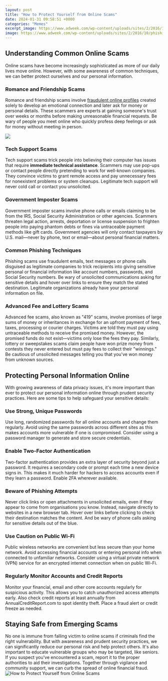 ```yaml
---
layout: post
title: "How to Protect Yourself from Online Scams"
date: 2024-01-31 09:58:51 +0000
categories: "Memes"
excerpt_image: https://www.adweek.com/wp-content/uploads/sites/2/2016/10/phishing-attacks-infographic-thumbnail-e1475608183317.jpg
image: https://www.adweek.com/wp-content/uploads/sites/2/2016/10/phishing-attacks-infographic-thumbnail-e1475608183317.jpg
---
```


## Understanding Common Online Scams 
Online scams have become increasingly sophisticated as more of our daily lives move online. However, with some awareness of common techniques, we can better protect ourselves and our personal information. 
### Romance and Friendship Scams
Romance and friendship scams involve [fraudulent online profiles](https://fistore.mysenprints.com/collection/aden) created solely to develop an emotional connection and later ask for money or personal details. These scammers are experts at gaining someone's trust over weeks or months before making unreasonable financial requests. Be wary of people you meet online who quickly profess deep feelings or ask for money without meeting in person. 

![](https://ul.safetyactioncenter.pge.com/ul/q_auto/ZPoEjd7L/1d9eac/scams1.png)
### Tech Support Scams 
Tech support scams trick people into believing their computer has issues that require **immediate technical assistance**. Scammers may use pop-ups or contact people directly pretending to work for well-known companies. They convince victims to grant remote access and pay unnecessary fees for nonexistent problems or system cleanups. Legitimate tech support will never cold call or contact you unsolicited. 
### Government Imposter Scams
Government imposter scams involve phone calls or emails claiming to be from the IRS, Social Security Administration or other agencies. Scammers threaten legal action, arrests, deportation or license suspension to frighten people into paying phantom debts or fines via untraceable payment methods like gift cards. Government agencies will only contact taxpayers by U.S. mail—never by phone, text or email—about personal financial matters. 
### Common Phishing Techniques
Phishing scams use fraudulent emails, text messages or phone calls disguised as legitimate companies to trick recipients into giving sensitive personal or financial information like account numbers, passwords, and Social Security numbers. Be wary of unsolicited communications asking for sensitive details and hover over links to ensure they match the stated destination. Legitimate organizations already have your personal information on file.
### Advanced Fee and Lottery Scams 
Advanced fee scams, also known as "419" scams, involve promises of large sums of money or inheritances in exchange for an upfront payment of fees, taxes, processing or courier charges. Victims are told they must pay using untraceable methods to receive the promised money. However, the promised funds do not exist—victims only lose the fees they pay. Similarly, lottery or sweepstakes scams claim people have won prize money from contests they never entered but must pay fees to collect their "winnings." Be cautious of unsolicited messages telling you that you've won money from unknown sources.
## Protecting Personal Information Online
With growing awareness of data privacy issues, it's more important than ever to protect our personal information online through prudent security practices. Here are some tips to help safeguard your sensitive details:
### Use Strong, Unique Passwords 
Use long, randomized passwords for all online accounts and change them regularly. Avoid using the same passwords across different sites as this makes accounts more vulnerable if one is compromised. Consider using a password manager to generate and store secure credentials. 
### Enable Two-Factor Authentication
Two-factor authentication provides an extra layer of security beyond just a password. It requires a secondary code or prompt each time a new device signs in. This makes it much harder for hackers to access accounts even if they learn a password. Enable 2FA wherever available.
### Beware of Phishing Attempts
Never click links or open attachments in unsolicited emails, even if they appear to come from organisations you know. Instead, navigate directly to websites in a new browser tab. Hover over links before clicking to check their destination matches the content. And be wary of phone calls asking for sensitive details out of the blue. 
### Use Caution on Public Wi-Fi 
Public wireless networks are convenient but less secure than your home network. Avoid accessing financial accounts or entering personal info when connected to unfamiliar networks. Consider using a virtual private network (VPN) service for an encrypted internet connection when on public Wi-Fi.
### Regularly Monitor Accounts and Credit Reports
Monitor your financial, email and other core accounts regularly for suspicious activity. This allows you to catch unauthorized access attempts early. Also check credit reports at least annually from AnnualCreditReport.com to spot identity theft. Place a fraud alert or credit freeze as needed.
## Staying Safe from Emerging Scams
No one is immune from falling victim to online scams if criminals find the right vulnerability. But with awareness and prudent security practices, we can significantly reduce our personal risk and help protect others. It's also important to educate vulnerable groups who may be targeted, like seniors. If you suspect you've encountered a scam, report it to the proper authorities to aid their investigations. Together through vigilance and community support, we can curb the spread of online financial fraud.
![How to Protect Yourself from Online Scams](https://www.adweek.com/wp-content/uploads/sites/2/2016/10/phishing-attacks-infographic-thumbnail-e1475608183317.jpg)